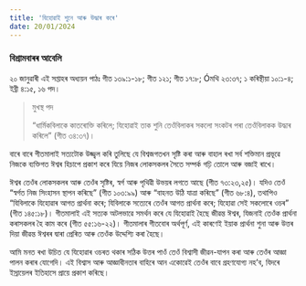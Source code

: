 ```yaml
---
title: 'যিহোৱাই শুনে আৰু উদ্ধাৰ কৰে'
date: 20/01/2024
---
```


### বিশ্ৰামবাৰৰ আবেলি
২০ জানুৱাৰী এই সপ্তাহৰ অধ্যয়ন পাঠঃ গীত ১৩৯:১-১৮; গীত ১২১; গীত ১৭:৮; Óমথি ২৩:৩৭; ১ কৰিন্থীয়া ১০:১-৪; ইব্ৰী ৪:১৫, ১৬ পদ।

> <p>মুখস্থ পদ</p>
> “ধাৰ্মিকবিলাকে কাতৰোক্তি কৰিলে; যিহোৱাই তাক শুনি তেওঁবিলাকৰ সকলো সংকটৰ পৰা তেওঁবিলাকক উদ্ধাৰ কৰিলে” (গীত ৩৪:৩৭)।

বাৰে বাৰে গীতমালাই সত্যটোক উজ্জ্বল কৰি তুলিছে যে বিশ্বজগতখন সৃষ্টি কৰা আৰু বাহাল ৰখা সৰ্ব শক্তিমান প্ৰভূৱে নিজকে ব্যক্তিগত ঈশ্বৰ হিচাপে প্ৰকাশ কৰে যিয়ে নিজৰ লোকসকলৰ সৈতে সম্পৰ্ক গঢ়ি তোলে আৰু বজাই ৰাখে।

ঈশ্বৰ তেওঁৰ লোকসকলৰ আৰু তেওঁৰ সৃষ্টিৰ, স্বৰ্গ আৰু পৃথিৱী উভয়ৰ লগতে আছে (গীত ৭৩:২৩,২৫)। যদিও তেওঁ “স্বৰ্গত নিজ সিংহাসন স্থাপন কৰিছে” (গীত ১০৩:৯৯) আৰু “বাহনত উঠি যাত্ৰা কৰিছে” (গীত ৬৮:৪), তথাপিও “যিবিলাকে যিহোৱাৰ আগত প্ৰাৰ্থনা কৰে; যিবিলাকে সত্যেৰে তেওঁৰ আগত প্ৰাৰ্থনা কৰে; যিহোৱা সেই সকলোৰে ওচৰ” (গীত ১৪৫:১৮)। গীতমালাই এই সত্যক অটলভাৱে সমৰ্থন কৰে যে যিহোৱাই হৈছে জীৱন্ত ঈশ্বৰ, যিজনাই তেওঁক প্ৰাৰ্থনা কৰাসকলৰ হৈ কাম কৰে (গীত ৫৫:১৬-২২)। গীতমালাৰ গীতবোৰ অৰ্থপূৰ্ণ, এই কাৰণেই ইয়াক প্ৰাৰ্থনা শুনা আৰু উত্তৰ দিয়া জীৱন্ত ঈশ্বৰৰ দ্বাৰা প্ৰেৰিত আৰু তেওঁক উদ্দেশ্যি কৰা হৈছে।

আমি মনত ৰখা উচিত যে যিহোৱাৰ ওচৰত থকাৰ সঠিক উত্তৰ পাওঁ তেওঁ বিশ্বাসী জীৱন-যাপন কৰা আৰু তেওঁৰ আজ্ঞা পালন কৰাৰ যোগেদি। এই বিশ্বাস আৰু আজ্ঞাধীনতাৰ বাহিৰে আন একোৱেই তেওঁৰ বাবে গ্ৰহণযোগ্য নহ’ব, যিদৰে ইস্ৰায়েলৰ ইতিহাসে প্ৰায়ে প্ৰকাশ কৰিছে।